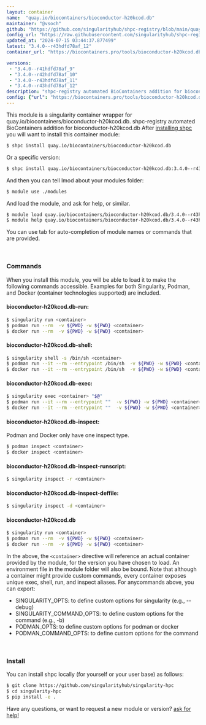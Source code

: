 ```yaml
---
layout: container
name:  "quay.io/biocontainers/bioconductor-h20kcod.db"
maintainer: "@vsoch"
github: "https://github.com/singularityhub/shpc-registry/blob/main/quay.io/biocontainers/bioconductor-h20kcod.db/container.yaml"
config_url: "https://raw.githubusercontent.com/singularityhub/shpc-registry/main/quay.io/biocontainers/bioconductor-h20kcod.db/container.yaml"
updated_at: "2024-07-15 03:44:37.877499"
latest: "3.4.0--r43hdfd78af_12"
container_url: "https://biocontainers.pro/tools/bioconductor-h20kcod.db"

versions:
 - "3.4.0--r41hdfd78af_9"
 - "3.4.0--r42hdfd78af_10"
 - "3.4.0--r43hdfd78af_11"
 - "3.4.0--r43hdfd78af_12"
description: "shpc-registry automated BioContainers addition for bioconductor-h20kcod.db"
config: {"url": "https://biocontainers.pro/tools/bioconductor-h20kcod.db", "maintainer": "@vsoch", "description": "shpc-registry automated BioContainers addition for bioconductor-h20kcod.db", "latest": {"3.4.0--r43hdfd78af_12": "sha256:a35b28671416ea5ef47a4c119ce86ca889809f81057e733b3dea417f2b3be6b7"}, "tags": {"3.4.0--r41hdfd78af_9": "sha256:db399268ff0835557057f94639859b37fd1a327e519e8a00178c2de25e945e37", "3.4.0--r42hdfd78af_10": "sha256:5da6e4131b6ddd215220de2337545c3dc0af9b63821b0a5bf14119c793a120fd", "3.4.0--r43hdfd78af_11": "sha256:f776bbe0bdfff7d66d35dc90c135aeba9b4aefd3b56f64afa4b5586be0032814", "3.4.0--r43hdfd78af_12": "sha256:a35b28671416ea5ef47a4c119ce86ca889809f81057e733b3dea417f2b3be6b7"}, "docker": "quay.io/biocontainers/bioconductor-h20kcod.db"}
---
```


This module is a singularity container wrapper for quay.io/biocontainers/bioconductor-h20kcod.db.
shpc-registry automated BioContainers addition for bioconductor-h20kcod.db
After [installing shpc](#install) you will want to install this container module:


```bash
$ shpc install quay.io/biocontainers/bioconductor-h20kcod.db
```

Or a specific version:

```bash
$ shpc install quay.io/biocontainers/bioconductor-h20kcod.db:3.4.0--r43hdfd78af_12
```

And then you can tell lmod about your modules folder:

```bash
$ module use ./modules
```

And load the module, and ask for help, or similar.

```bash
$ module load quay.io/biocontainers/bioconductor-h20kcod.db/3.4.0--r43hdfd78af_12
$ module help quay.io/biocontainers/bioconductor-h20kcod.db/3.4.0--r43hdfd78af_12
```

You can use tab for auto-completion of module names or commands that are provided.

<br>

### Commands

When you install this module, you will be able to load it to make the following commands accessible.
Examples for both Singularity, Podman, and Docker (container technologies supported) are included.

#### bioconductor-h20kcod.db-run:

```bash
$ singularity run <container>
$ podman run --rm  -v ${PWD} -w ${PWD} <container>
$ docker run --rm  -v ${PWD} -w ${PWD} <container>
```

#### bioconductor-h20kcod.db-shell:

```bash
$ singularity shell -s /bin/sh <container>
$ podman run --it --rm --entrypoint /bin/sh  -v ${PWD} -w ${PWD} <container>
$ docker run --it --rm --entrypoint /bin/sh  -v ${PWD} -w ${PWD} <container>
```

#### bioconductor-h20kcod.db-exec:

```bash
$ singularity exec <container> "$@"
$ podman run --it --rm --entrypoint ""  -v ${PWD} -w ${PWD} <container> "$@"
$ docker run --it --rm --entrypoint ""  -v ${PWD} -w ${PWD} <container> "$@"
```

#### bioconductor-h20kcod.db-inspect:

Podman and Docker only have one inspect type.

```bash
$ podman inspect <container>
$ docker inspect <container>
```

#### bioconductor-h20kcod.db-inspect-runscript:

```bash
$ singularity inspect -r <container>
```

#### bioconductor-h20kcod.db-inspect-deffile:

```bash
$ singularity inspect -d <container>
```



#### bioconductor-h20kcod.db

```bash
$ singularity run <container>
$ podman run --rm  -v ${PWD} -w ${PWD} <container>
$ docker run --rm  -v ${PWD} -w ${PWD} <container>
```


In the above, the `<container>` directive will reference an actual container provided
by the module, for the version you have chosen to load. An environment file in the
module folder will also be bound. Note that although a container
might provide custom commands, every container exposes unique exec, shell, run, and
inspect aliases. For anycommands above, you can export:

 - SINGULARITY_OPTS: to define custom options for singularity (e.g., --debug)
 - SINGULARITY_COMMAND_OPTS: to define custom options for the command (e.g., -b)
 - PODMAN_OPTS: to define custom options for podman or docker
 - PODMAN_COMMAND_OPTS: to define custom options for the command

<br>

### Install

You can install shpc locally (for yourself or your user base) as follows:

```bash
$ git clone https://github.com/singularityhub/singularity-hpc
$ cd singularity-hpc
$ pip install -e .
```

Have any questions, or want to request a new module or version? [ask for help!](https://github.com/singularityhub/singularity-hpc/issues)